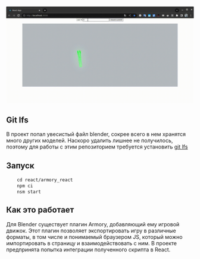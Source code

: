 ![Демонстрация страницы](./react-armory-blender.gif)

## Git lfs

В проект попал увесистый файл blender, сокрее всего в нем хранятся много других моделей. Наскоро удалить лишнее не получилось, поэтому для работы с этим репозиторием требуется установить [git lfs](https://git-lfs.github.com/)

## Запуск

    	cd react/armory_react
    	npm ci
    	nsm start

## Как это работает

Для Blender существует плагин Armory, добавляющий ему игровой движок.
Этот плагин позволяет экспортировать игру в различные форматы, в том числе и понимаемый браузером JS, который можно импортировать в страницу и взаимодействовать с ним.
В проекте предпринята попытка интеграции полученного скрипта в React.

